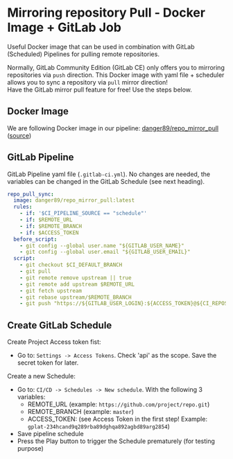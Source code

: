 # Mirroring repository Pull - Docker Image + GitLab Job

Useful Docker image that can be used in combination with GitLab (Scheduled) Pipelines for pulling remote repositories.

Normally, GitLab Community Edition (GitLab CE) only offers you to mirroring repositories via `push` direction. This Docker image with yaml file + scheduler allows you to sync a repository via `pull` mirror direction!  
Have the GitLab mirror pull feature for free! Use the steps below.

## Docker Image

We are following Docker image in our pipeline: [danger89/repo_mirror_pull](https://hub.docker.com/r/danger89/repo_mirror_pull) ([source](./Dockerfile))

## GitLab Pipeline

GitLab Pipeline yaml file (`.gitlab-ci.yml`). No changes are needed, the variables can be changed in the GitLab Schedule (see next heading).

```yml
repo_pull_sync:
  image: danger89/repo_mirror_pull:latest
  rules:
    - if: '$CI_PIPELINE_SOURCE == "schedule"'
    - if: $REMOTE_URL
    - if: $REMOTE_BRANCH
    - if: $ACCESS_TOKEN
  before_script:
    - git config --global user.name "${GITLAB_USER_NAME}"
    - git config --global user.email "${GITLAB_USER_EMAIL}"
  script:
    - git checkout $CI_DEFAULT_BRANCH
    - git pull
    - git remote remove upstream || true
    - git remote add upstream $REMOTE_URL
    - git fetch upstream
    - git rebase upstream/$REMOTE_BRANCH
    - git push "https://${GITLAB_USER_LOGIN}:${ACCESS_TOKEN}@${CI_REPOSITORY_URL#*@}" "HEAD:${CI_DEFAULT_BRANCH}"
```

## Create GitLab Schedule

Create Project Access token fist:

* Go to: `Settings -> Access Tokens`. Check 'api' as the scope. Save the secret token for later.

Create a new Schedule:

* Go to: `CI/CD -> Schedules -> New schedule`. With the following 3 variables:
  * REMOTE_URL (example: `https://github.com/project/repo.git`)
  * REMOTE_BRANCH (example: `master`)
  * ACCESS_TOKEN: (see Access Token in the first step! Example: `gplat-234hcand9q289rba89dghqa892agbd89arg2854`)
* Save pipeline schedule
* Press the Play button to trigger the Schedule prematurely (for testing purpose)
